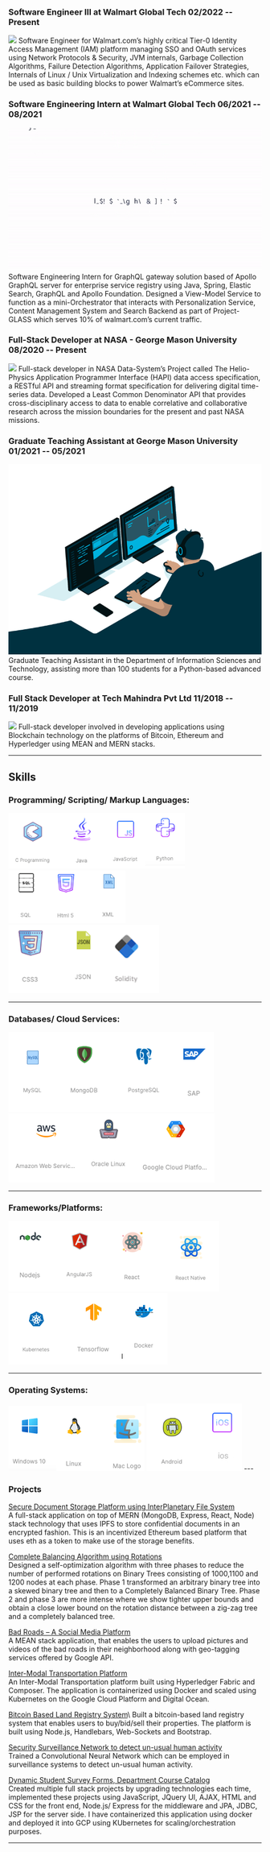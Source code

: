 ### Software Engineer III at Walmart Global Tech 02/2022 -- Present
<img src="iam_sso.gif?raw=true"/>
Software Engineer for Walmart.com’s highly critical Tier-0 Identity Access Management (IAM) platform managing SSO and OAuth services using Network Protocols & Security, JVM internals, Garbage Collection Algorithms, Failure Detection Algorithms, Application Failover Strategies, Internals of Linux / Unix Virtualization and Indexing schemes etc. which can be used as basic building blocks to power Walmart’s eCommerce sites.

### Software Engineering Intern at Walmart Global Tech 06/2021 -- 08/2021
<img src="gtp.gif?raw=true"/>
Software Engineering Intern for GraphQL gateway solution based of Apollo GraphQL server for enterprise service registry using Java, Spring, Elastic Search, GraphQL and Apollo Foundation.
Designed a View-Model Service to function as a mini-Orchestrator that interacts with Personalization Service, Content
Management System and Search Backend as part of Project-GLASS which serves 10% of walmart.com’s current traffic.

### Full-Stack Developer at NASA - George Mason University 08/2020 -- Present
<img src="images/gra.gif?raw=true"/>
Full-stack developer in NASA Data-System’s Project called The Helio-Physics Application Programmer Interface (HAPI) data access specification, a RESTful API and streaming format specification for delivering digital time-series data.
Developed a Least Common Denominator API that provides cross-disciplinary access to data to enable correlative and collaborative research across the mission boundaries for the present and past NASA missions.


### Graduate Teaching Assistant at George Mason University 01/2021 -- 05/2021
<img src="images/gta.gif?raw=true"/>
Graduate Teaching Assistant in the Department of Information Sciences and Technology, assisting more than 100 students for a Python-based advanced course.
 
### Full Stack Developer at Tech Mahindra Pvt Ltd 11/2018 -- 11/2019
<img src="images/fsd.gif?raw=true"/>
 Full-stack developer involved in developing applications using Blockchain technology on the platforms of Bitcoin, Ethereum and Hyperledger using MEAN and MERN stacks.


---
## Skills
### Programming/ Scripting/ Markup Languages:
<img src="images/psm1.png?raw=true"/>
<img src="images/psm2.png?raw=true"/>
<img src="images/psm3.png?raw=true"/>

---
### Databases/ Cloud Services:
<img src="images/db1.png?raw=true"/>
<img src="images/db2.png?raw=true"/>

---
### Frameworks/Platforms:
<img src="images/fw1.png?raw=true"/>
<img src="images/fw2.png?raw=true"/>

---
### Operating Systems:
<img src="images/os1.png?raw=true"/>
<img src="images/os2.png?raw=true"/>
---

### Projects 

[Secure Document Storage Platform using InterPlanetary File System](https://github.com/KSR4599/Doc-Keeper)\
A full-stack application on top of MERN (MongoDB, Express, React, Node) stack technology that uses IPFS to store confidential documents in
an encrypted fashion. This is an incentivized Ethereum based platform that uses eth as a token to make use of the storage benefits.

[Complete Balancing Algorithm using Rotations](/pdf/sample_presentation.pdf)\
Designed a self-optimization algorithm with three phases to reduce the number of performed rotations on Binary Trees consisting of 1000,1100
and 1200 nodes at each phase. Phase 1 transformed an arbitrary binary tree into a skewed binary tree and then to a Completely Balanced Binary Tree. Phase 2 and phase 3 are more intense where we show tighter upper bounds and obtain a close lower bound on the rotation distance between a zig-zag tree and a completely balanced tree.

[Bad Roads – A Social Media Platform](https://github.com/KSR4599/resdem)\
A MEAN stack application, that enables the users to upload pictures and videos of the bad roads in their neighborhood along with geo-tagging services offered by Google API.

[Inter-Modal Transportation Platform](https://github.com/KSR4599/Hyp_Intermodal-trans)\
An Inter-Modal Transportation platform built using Hyperledger Fabric and Composer. The application is containerized using Docker and scaled using Kubernetes on the Google Cloud Platform and Digital Ocean.

[Bitcoin Based Land Registry System](https://github.com/KSR4599/Blockchain-Land-Registry-System.)\
Built a bitcoin-based land registry system that enables users to buy/bid/sell their properties. The platform is built using Node.js, Handlebars, Web-Sockets and Bootstrap.

[Security Surveillance Network to detect un-usual human activity](http://example.com/)\
Trained a Convolutional Neural Network which can be employed in surveillance systems to detect un-usual human activity.

[Dynamic Student Survey Forms, Department Course Catalog](http://example.com/)\
Created multiple full stack projects by upgrading technologies each time, implemented these projects using JavaScript, JQuery UI, AJAX, HTML and CSS for the front end, Node.js/ Express for the middleware and JPA, JDBC, JSP for the server side. I have containerized this application using docker and deployed it into GCP using KUbernetes for scaling/orchestration purposes.


---
